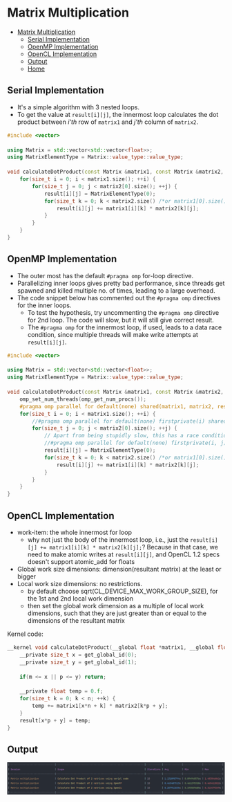 # Matrix Multiplication

- [Matrix Multiplication](#matrix-multiplication)
  - [Serial Implementation](#serial-implementation)
  - [OpenMP Implementation](#openmp-implementation)
  - [OpenCL Implementation](#opencl-implementation)
  - [Output](#output)
  - [Home](../README.md#serialvsparallel)

## Serial Implementation

- It's a simple algorithm with 3 nested loops.
- To get the value at `result[i][j]`, the innermost loop calculates the dot product between *i'th* row of `matrix1` and *j'th* column of `matrix2`.

```cpp
#include <vector>

using Matrix = std::vector<std::vector<float>>;
using MatrixElementType = Matrix::value_type::value_type;

void calculateDotProduct(const Matrix &matrix1, const Matrix &matrix2, Matrix &result) {
    for(size_t i = 0; i < matrix1.size(); ++i) {
        for(size_t j = 0; j < matrix2[0].size(); ++j) {
            result[i][j] = MatrixElementType(0);
            for(size_t k = 0; k < matrix2.size() /*or matrix1[0].size() */; ++k) {
                result[i][j] += matrix1[i][k] * matrix2[k][j];
            }
        }
    }
}
```

## OpenMP Implementation

- The outer most has the default `#pragma omp` for-loop directive.
- Parallelizing inner loops gives pretty bad performance, since threads get spawned and killed multiple no. of times, leading to a large overhead.
- The code snippet below has commented out the `#pragma omp` directives for the inner loops.
  - To test the hypothesis, try uncommenting the `#pragma omp` directive for 2nd loop. The code will slow, but it will still give correct result.
  - The `#pragma omp` for the innermost loop, if used, leads to a data race condition, since multiple threads will make write attempts at `result[i][j]`.

```cpp
#include <vector>

using Matrix = std::vector<std::vector<float>>;
using MatrixElementType = Matrix::value_type::value_type;

void calculateDotProduct(const Matrix &matrix1, const Matrix &matrix2, Matrix &result) {
    omp_set_num_threads(omp_get_num_procs());
    #pragma omp parallel for default(none) shared(matrix1, matrix2, result)
    for(size_t i = 0; i < matrix1.size(); ++i) {
        //#pragma omp parallel for default(none) firstprivate(i) shared(matrix1, matrix2, result)
        for(size_t j = 0; j < matrix2[0].size(); ++j) {
            // Apart from being stupidly slow, this has a race condition
            //#pragma omp parallel for default(none) firstprivate(i, j) shared(matrix1, matrix2, result)
            result[i][j] = MatrixElementType(0);
            for(size_t k = 0; k < matrix2.size() /*or matrix1[0].size() */; ++k) {
                result[i][j] += matrix1[i][k] * matrix2[k][j];
            }
        }
    }
}
```

## OpenCL Implementation

- work-item: the whole innermost for loop
  - why not just the body of the innermost loop, i.e., just the `result[i][j] += matrix1[i][k] * matrix2[k][j];`? Because in that case, we need to make atomic writes at `result[i][j]`, and OpenCL 1.2 specs doesn't support atomic_add for floats 
- Global work size dimensions: dimension(resultant matrix) at the least or bigger
- Local work size dimensions: no restrictions.
  - by default choose sqrt(CL_DEVICE_MAX_WORK_GROUP_SIZE), for the 1st and 2nd local work dimension
  - then set the global work dimension as a multiple of local work dimensions, such that they are just greater than or equal to the dimensions of the resultant matrix

Kernel code:

```c
__kernel void calculateDotProduct(__global float *matrix1, __global float *matrix2, __global float *result, __const size_t m, __const size_t n, __const size_t p) {
    __private size_t x = get_global_id(0);
    __private size_t y = get_global_id(1);

    if(m <= x || p <= y) return;

    __private float temp = 0.f;
    for(size_t k = 0; k < n; ++k) {
        temp += matrix1[x*n + k] * matrix2[k*p + y];
    }
    result[x*p + y] = temp;
}
```

## Output

![result](mm.png)
